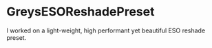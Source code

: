 # GreysESOReshadePreset
I worked on a light-weight, high performant yet beautiful ESO reshade preset.
